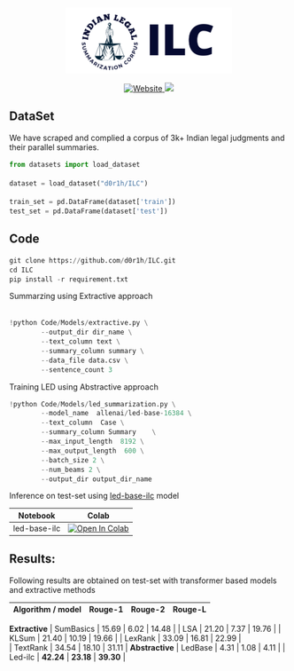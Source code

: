 <p align="center">
    <br>
    <img src="https://github.com/d0r1h/ILC/blob/main/assets/ILC_logo.png" width="300"/>
    <br>
<p>
    
    
<p align="center">
    <a href="http://pawantrivedi.me/ILC">
        <img alt="Website" src="https://img.shields.io/website? down_color=red&down_message=offline&up_color=yello&up_message=online&url=http%3A%2F%2Fpawantrivedi.me%2FILC%2F">
    </a>
    <a href="https://hits.seeyoufarm.com">
        <img src="https://hits.seeyoufarm.com/api/count/incr/badge.svg?url=https%3A%2F%2Fgithub.com%2Fd0r1h%2FILC&count_bg=%2379C83D&title_bg=%23555555&icon=&icon_color=%23E7E7E7&title=hits&edge_flat=false">
    </a>    
</p>    

    

    

## DataSet

We have scraped and complied a corpus of 3k+ Indian legal judgments and their parallel summaries. 


```python
from datasets import load_dataset

dataset = load_dataset("d0r1h/ILC")

train_set = pd.DataFrame(dataset['train'])
test_set = pd.DataFrame(dataset['test'])
```


## Code

```python
git clone https://github.com/d0r1h/ILC.git
cd ILC
pip install -r requirement.txt
```


Summarzing using Extractive approach 

```python

!python Code/Models/extractive.py \
        --output_dir dir_name \
        --text_column text \
        --summary_column summary \
        --data_file data.csv \
        --sentence_count 3 
```

Training LED using Abstractive approach 

```python
!python Code/Models/led_summarization.py \
        --model_name  allenai/led-base-16384 \
        --text_column  Case \
        --summary_column Summary    \
        --max_input_length  8192 \
        --max_output_length  600 \
        --batch_size 2 \
        --num_beams 2 \
        --output_dir output_dir_name
```

Inference on test-set using [led-base-ilc](https://huggingface.co/d0r1h/led-base-ilc) model

| Notebook | Colab |
| ------ | ------ |
| led-base-ilc | [![Open In Colab](https://colab.research.google.com/assets/colab-badge.svg)](https://colab.research.google.com/github/d0r1h/ILC/blob/main/Code/Models/notebooks/LEDbase_inference_ilc_testset.ipynb) |


## Results: 

Following results are obtained on test-set with transformer based models and extractive methods

| Algorithm / model | Rouge-1 | Rouge-2 | Rouge-L|
| ---- | ---- | ---- | ----|
**Extractive**
| SumBasics	 |	15.69 | 6.02   | 14.48 |
| LSA 	     |	21.20 | 7.37  | 19.76 |
| KLSum      |	21.40 | 10.19  | 19.66 |
| LexRank 	 |  33.09 | 16.81  | 22.99 |  
| TextRank 	 |  34.54 | 18.10  | 31.11 |
**Abstractive**
| LedBase    | 4.31  | 1.08 | 4.11 |
| Led-ilc     | **42.24** | **23.18**  | **39.30** |

